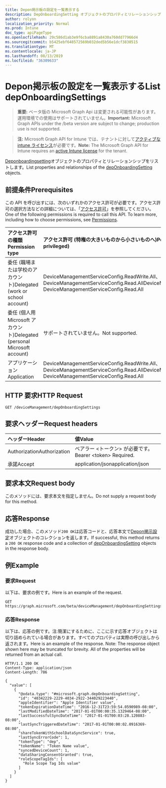 ```yaml
---
title: Depon掲示板の設定を一覧表示する
description: DepOnboardingSetting オブジェクトのプロパティとリレーションシップをリストします。
author: rolyon
localization_priority: Normal
ms.prod: Intune
doc_type: apiPageType
ms.openlocfilehash: 29c586d1ab3e9f6cba8891a8430a760dd77966d4
ms.sourcegitcommit: b5425ebf648572569b032ded5b56e1dcf3830515
ms.translationtype: MT
ms.contentlocale: ja-JP
ms.lasthandoff: 08/13/2019
ms.locfileid: "36309633"
---
```

# <a name="list-deponboardingsettings"></a><span data-ttu-id="fa4ce-103">Depon掲示板の設定を一覧表示する</span><span class="sxs-lookup"><span data-stu-id="fa4ce-103">List depOnboardingSettings</span></span>

> <span data-ttu-id="fa4ce-104">**重要:** ベータ版の Microsoft Graph Api は変更される可能性があります。運用環境での使用はサポートされていません。</span><span class="sxs-lookup"><span data-stu-id="fa4ce-104">**Important:** Microsoft Graph APIs under the /beta version are subject to change; production use is not supported.</span></span>

> <span data-ttu-id="fa4ce-105">**注:** Microsoft Graph API for Intune では、テナントに対して[アクティブな intune ライセンス](https://go.microsoft.com/fwlink/?linkid=839381)が必要です。</span><span class="sxs-lookup"><span data-stu-id="fa4ce-105">**Note:** The Microsoft Graph API for Intune requires an [active Intune license](https://go.microsoft.com/fwlink/?linkid=839381) for the tenant.</span></span>

<span data-ttu-id="fa4ce-106">[Deponboardingsetting](../resources/intune-enrollment-deponboardingsetting.md)オブジェクトのプロパティとリレーションシップをリストします。</span><span class="sxs-lookup"><span data-stu-id="fa4ce-106">List properties and relationships of the [depOnboardingSetting](../resources/intune-enrollment-deponboardingsetting.md) objects.</span></span>

## <a name="prerequisites"></a><span data-ttu-id="fa4ce-107">前提条件</span><span class="sxs-lookup"><span data-stu-id="fa4ce-107">Prerequisites</span></span>
<span data-ttu-id="fa4ce-p101">この API を呼び出すには、次のいずれかのアクセス許可が必要です。アクセス許可の選択方法などの詳細については、「[アクセス許可](/graph/permissions-reference)」を参照してください。</span><span class="sxs-lookup"><span data-stu-id="fa4ce-p101">One of the following permissions is required to call this API. To learn more, including how to choose permissions, see [Permissions](/graph/permissions-reference).</span></span>

|<span data-ttu-id="fa4ce-110">アクセス許可の種類</span><span class="sxs-lookup"><span data-stu-id="fa4ce-110">Permission type</span></span>|<span data-ttu-id="fa4ce-111">アクセス許可 (特権の大きいものから小さいものへ)</span><span class="sxs-lookup"><span data-stu-id="fa4ce-111">Permissions (from most to least privileged)</span></span>|
|:---|:---|
|<span data-ttu-id="fa4ce-112">委任 (職場または学校のアカウント)</span><span class="sxs-lookup"><span data-stu-id="fa4ce-112">Delegated (work or school account)</span></span>|<span data-ttu-id="fa4ce-113">DeviceManagementServiceConfig.ReadWrite.All、DeviceManagementServiceConfig.Read.All</span><span class="sxs-lookup"><span data-stu-id="fa4ce-113">DeviceManagementServiceConfig.ReadWrite.All, DeviceManagementServiceConfig.Read.All</span></span>|
|<span data-ttu-id="fa4ce-114">委任 (個人用 Microsoft アカウント)</span><span class="sxs-lookup"><span data-stu-id="fa4ce-114">Delegated (personal Microsoft account)</span></span>|<span data-ttu-id="fa4ce-115">サポートされていません。</span><span class="sxs-lookup"><span data-stu-id="fa4ce-115">Not supported.</span></span>|
|<span data-ttu-id="fa4ce-116">アプリケーション</span><span class="sxs-lookup"><span data-stu-id="fa4ce-116">Application</span></span>|<span data-ttu-id="fa4ce-117">DeviceManagementServiceConfig.ReadWrite.All、DeviceManagementServiceConfig.Read.All</span><span class="sxs-lookup"><span data-stu-id="fa4ce-117">DeviceManagementServiceConfig.ReadWrite.All, DeviceManagementServiceConfig.Read.All</span></span>|

## <a name="http-request"></a><span data-ttu-id="fa4ce-118">HTTP 要求</span><span class="sxs-lookup"><span data-stu-id="fa4ce-118">HTTP Request</span></span>
<!-- {
  "blockType": "ignored"
}
-->
``` http
GET /deviceManagement/depOnboardingSettings
```

## <a name="request-headers"></a><span data-ttu-id="fa4ce-119">要求ヘッダー</span><span class="sxs-lookup"><span data-stu-id="fa4ce-119">Request headers</span></span>
|<span data-ttu-id="fa4ce-120">ヘッダー</span><span class="sxs-lookup"><span data-stu-id="fa4ce-120">Header</span></span>|<span data-ttu-id="fa4ce-121">値</span><span class="sxs-lookup"><span data-stu-id="fa4ce-121">Value</span></span>|
|:---|:---|
|<span data-ttu-id="fa4ce-122">Authorization</span><span class="sxs-lookup"><span data-stu-id="fa4ce-122">Authorization</span></span>|<span data-ttu-id="fa4ce-123">ベアラー &lt;トークン&gt; が必要です。</span><span class="sxs-lookup"><span data-stu-id="fa4ce-123">Bearer &lt;token&gt; Required.</span></span>|
|<span data-ttu-id="fa4ce-124">承諾</span><span class="sxs-lookup"><span data-stu-id="fa4ce-124">Accept</span></span>|<span data-ttu-id="fa4ce-125">application/json</span><span class="sxs-lookup"><span data-stu-id="fa4ce-125">application/json</span></span>|

## <a name="request-body"></a><span data-ttu-id="fa4ce-126">要求本文</span><span class="sxs-lookup"><span data-stu-id="fa4ce-126">Request body</span></span>
<span data-ttu-id="fa4ce-127">このメソッドには、要求本文を指定しません。</span><span class="sxs-lookup"><span data-stu-id="fa4ce-127">Do not supply a request body for this method.</span></span>

## <a name="response"></a><span data-ttu-id="fa4ce-128">応答</span><span class="sxs-lookup"><span data-stu-id="fa4ce-128">Response</span></span>
<span data-ttu-id="fa4ce-129">成功した場合、このメソッド`200 OK`は応答コードと、応答本文で[Depon掲示設定](../resources/intune-enrollment-deponboardingsetting.md)オブジェクトのコレクションを返します。</span><span class="sxs-lookup"><span data-stu-id="fa4ce-129">If successful, this method returns a `200 OK` response code and a collection of [depOnboardingSetting](../resources/intune-enrollment-deponboardingsetting.md) objects in the response body.</span></span>

## <a name="example"></a><span data-ttu-id="fa4ce-130">例</span><span class="sxs-lookup"><span data-stu-id="fa4ce-130">Example</span></span>

### <a name="request"></a><span data-ttu-id="fa4ce-131">要求</span><span class="sxs-lookup"><span data-stu-id="fa4ce-131">Request</span></span>
<span data-ttu-id="fa4ce-132">以下は、要求の例です。</span><span class="sxs-lookup"><span data-stu-id="fa4ce-132">Here is an example of the request.</span></span>
``` http
GET https://graph.microsoft.com/beta/deviceManagement/depOnboardingSettings
```

### <a name="response"></a><span data-ttu-id="fa4ce-133">応答</span><span class="sxs-lookup"><span data-stu-id="fa4ce-133">Response</span></span>
<span data-ttu-id="fa4ce-p102">以下は、応答の例です。注:簡潔にするために、ここに示す応答オブジェクトは切り詰められている場合があります。すべてのプロパティは実際の呼び出しから返されます。</span><span class="sxs-lookup"><span data-stu-id="fa4ce-p102">Here is an example of the response. Note: The response object shown here may be truncated for brevity. All of the properties will be returned from an actual call.</span></span>
``` http
HTTP/1.1 200 OK
Content-Type: application/json
Content-Length: 786

{
  "value": [
    {
      "@odata.type": "#microsoft.graph.depOnboardingSetting",
      "id": "40342229-2229-4034-2922-344029223440",
      "appleIdentifier": "Apple Identifier value",
      "tokenExpirationDateTime": "2016-12-31T23:59:54.0590989-08:00",
      "lastModifiedDateTime": "2017-01-01T00:00:35.1329464-08:00",
      "lastSuccessfulSyncDateTime": "2017-01-01T00:03:28.120883-08:00",
      "lastSyncTriggeredDateTime": "2017-01-01T00:00:02.0916369-08:00",
      "shareTokenWithSchoolDataSyncService": true,
      "lastSyncErrorCode": 1,
      "tokenType": "dep",
      "tokenName": "Token Name value",
      "syncedDeviceCount": 1,
      "dataSharingConsentGranted": true,
      "roleScopeTagIds": [
        "Role Scope Tag Ids value"
      ]
    }
  ]
}
```






